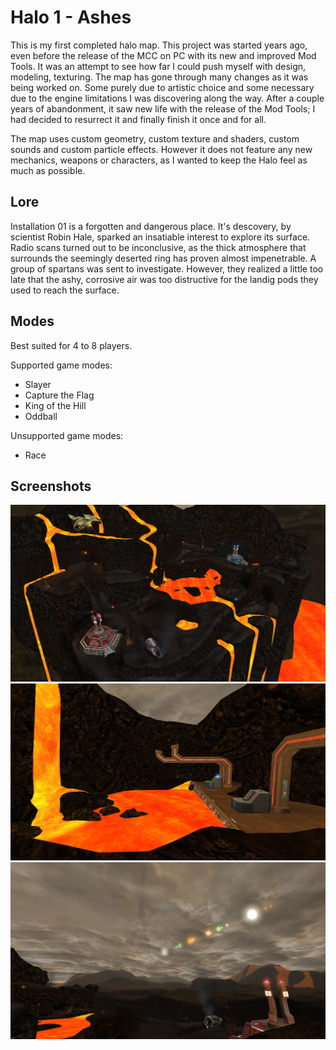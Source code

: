 
# Halo 1 - Ashes

This is my first completed halo map. This project was started years ago, even before the release
of the MCC on PC with its new and improved Mod Tools. It was an attempt to see how far I 
could push myself with design, modeling, texturing. The map has gone through many changes as it was being worked on.
Some purely due to artistic choice and some necessary due to the engine limitations I was discovering along the way.
After a couple years of abandonment, it saw new life with the release of the Mod Tools; I had decided to resurrect it and finally finish it once and for all.

The map uses custom geometry, custom texture and shaders, custom sounds and custom particle effects.
However it does not feature any new mechanics, weapons or characters, as I wanted to keep the Halo feel as much as possible.
## Lore

Installation 01 is a forgotten and dangerous place. It's descovery, by scientist Robin Hale, sparked an insatiable interest to explore its surface. 
Radio scans turned out to be inconclusive, as the thick atmosphere that surrounds the seemingly deserted ring has proven almost impenetrable. A group
of spartans was sent to investigate. However, they realized a little too late that the ashy, corrosive air was too distructive for the landig pods they used to reach the surface.
## Modes

Best suited for 4 to 8 players.

Supported game modes:
- Slayer
- Capture the Flag
- King of the Hill
- Oddball

Unsupported game modes:
- Race
## Screenshots
![Old Aerial View](/screenshots/old_aerial.png "Old Aerial View")
![Old Cave View](/screenshots/old_cave.png "Old Cave View")
![Old Landscape View](/screenshots/old_landscape.png "Old Landscape View")


